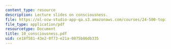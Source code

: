 ```yaml
---
content_type: resource
description: Lecture slides on consciousness.
file: https://ol-ocw-studio-app-qa.s3.amazonaws.com/courses/24-500-topics-in-philosophy-of-mind-perceptual-experience-spring-2007/ce18f58143e20f73e21a0875b86db335_10_consciousness.pdf
file_type: application/pdf
resourcetype: Document
title: 10_consciousness.pdf
uid: ce18f581-43e2-0f73-e21a-0875b86db335
---
```

